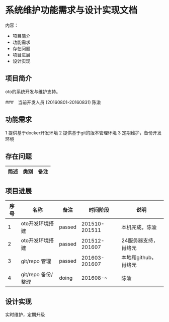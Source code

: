 # 系统维护功能需求与设计实现文档
内容：

- 项目简介
- 功能需求
- 存在问题
- 项目进展
- 设计实现

## 项目简介
oto的系统开发与维护支持。

###　当前开发人员 (20160801-20160831)
陈渝

## 功能需求
1 提供基于docker开发环境
2 提供基于git的版本管理环境
3 定期维护，备份开发环境

## 存在问题

| 简述 | 类别 | 备注
|---|---|---|



## 项目进展
序号|名称 | 备注|时间阶段|说明
------------- | ------------- | ------------- |-------------| -------------
1| oto开发环境搭建| passed|201510-201511|本机完成，陈渝
2| oto开发环境搭建| passed|201512-201607|24服务器支持，肖络元
3| git/repo 管理| passed|201603-201607|本地和github，肖络元
4| git/repo 备份/整理| doing |201608-~|陈渝

## 设计实现
实时维护，定期升级
